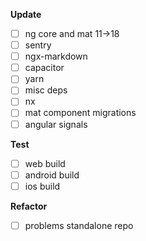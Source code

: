 **Update**

- [ ] ng core and mat 11->18
- [ ] sentry
- [ ] ngx-markdown
- [ ] capacitor
- [ ] yarn
- [ ] misc deps
- [ ] nx
- [ ] mat component migrations
- [ ] angular signals

**Test**

- [ ] web build
- [ ] android build
- [ ] ios build

**Refactor**

- [ ] problems standalone repo
